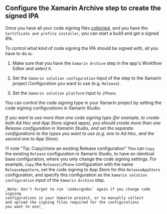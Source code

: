 ## Configure the Xamarin Archive step to create the signed IPA

Once you have all your code signing files [collected](#collect-the-required-files-with-codesigndoc), and you have the `Certificate and profile installer`, you can start a build and get a signed IPA.

To control what kind of code signing the IPA should be signed with, all you have to do is:

1. Make sure that you have the `Xamarin Archive` step in the app's Workflow Editor and select it.

1. Set the `Xamarin solution configuration` input of the step to the Xamarin project Configuration you want to use (e.g. `Release`).

1. Set the `Xamarin solution platform` input to `iPhone`.

You can control the code signing type in your Xamarin project by setting the
code signing configurations in Xamarin Studio.

_If you want to use more than one code signing type (for example, to create both Ad Hoc and App Store
signed apps), you should create more than one Release configuration in Xamarin Studio,
and set the separate configurations to the types you want to use (e.g. one to Ad Hoc,
and the second one to App Store)._

!!! note "Tip: Copy/clone an existing Release configuration"
    You can `Copy` the existing
    `Release` configuration in Xamarin Studio, to have an identical base configuration,
    where you only change the code signing settings. For example,
    `Copy` the `Release|iPhone` configuration with the name `ReleaseAppStore`,
    set the code signing to App Store for this `ReleaseAppStore` configuration,
    and specify this configuration as the `Xamarin solution configuration`
    input of the `Xamarin Archive` step.

    _Note: Don't forget to run `codesigndoc` again if you change code signing
    configurations in your Xamarin project, or to manually collect
    and upload the signing files required for the configurations
    you want to use!_

